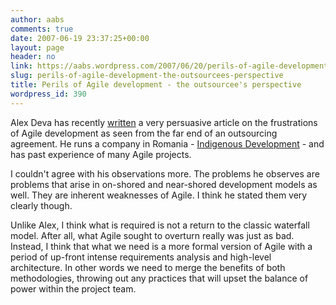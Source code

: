```yaml
---
author: aabs
comments: true
date: 2007-06-19 23:37:25+00:00
layout: page
header: no
link: https://aabs.wordpress.com/2007/06/20/perils-of-agile-development-the-outsourcees-perspective/
slug: perils-of-agile-development-the-outsourcees-perspective
title: Perils of Agile development - the outsourcee's perspective
wordpress_id: 390
---
```


Alex Deva has recently [written](http://antiagile.indigenious.ro/) a very persuasive article on the frustrations of Agile development as seen from the far end of an outsourcing agreement. He runs a company in Romania - [Indigenous Development](http://www.indigenious.ro/) - and has past experience of many Agile projects. 

I couldn't agree with his observations more. The problems he observes are problems that arise in on-shored and near-shored development models as well. They are inherent weaknesses of Agile. I think he stated them very clearly though.  

Unlike Alex, I think what is required is not a return to the classic waterfall model. After all, what Agile sought to overturn really was just as bad. Instead, I think that what we need is a more formal version of Agile with a period of up-front intense requirements analysis and high-level architecture. In other words we need to merge the benefits of both methodologies, throwing out any practices that will upset the balance of power within the project team.
